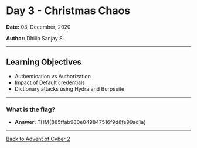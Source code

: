 # Day 3 - Christmas Chaos

**Date:** 03, December, 2020

**Author:** Dhilip Sanjay S

---
## Learning Objectives
- Authentication vs Authorization
- Impact of Default credentials
- Dictionary attacks using Hydra and Burpsuite

---
### What is the flag?
- **Answer:** THM{885ffab980e049847516f9d8fe99ad1a}
---
[Back to Advent of Cyber 2](/Advent%20of%20Cyber%202) 